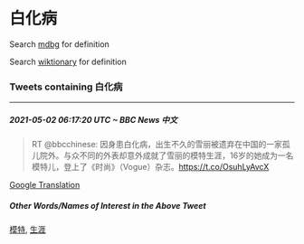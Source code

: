 # 白化病

Search [mdbg](https://www.mdbg.net/chinese/dictionary?page=worddict&wdrst=0&wdqb=白化病) for definition

Search [wiktionary](https://en.wiktionary.org/wiki/白化病) for definition

### Tweets containing 白化病

___
##### 2021-05-02 06:17:20 UTC ~ BBC News 中文
> RT @bbcchinese: 因身患白化病，出生不久的雪丽被遗弃在中国的一家孤儿院外。与众不同的外表却意外成就了雪丽的模特生涯，16岁的她成为一名模特儿，登上了《时尚》（Vogue）杂志。https://t.co/OsuhLyAvcX

[Google Translation](https://translate.google.com/?hi=en&tab=TT&sl=zh-CN&tl=en&op=translate&text=RT+%40bbcchinese%3A+%E5%9B%A0%E8%BA%AB%E6%82%A3%E7%99%BD%E5%8C%96%E7%97%85%EF%BC%8C%E5%87%BA%E7%94%9F%E4%B8%8D%E4%B9%85%E7%9A%84%E9%9B%AA%E4%B8%BD%E8%A2%AB%E9%81%97%E5%BC%83%E5%9C%A8%E4%B8%AD%E5%9B%BD%E7%9A%84%E4%B8%80%E5%AE%B6%E5%AD%A4%E5%84%BF%E9%99%A2%E5%A4%96%E3%80%82%E4%B8%8E%E4%BC%97%E4%B8%8D%E5%90%8C%E7%9A%84%E5%A4%96%E8%A1%A8%E5%8D%B4%E6%84%8F%E5%A4%96%E6%88%90%E5%B0%B1%E4%BA%86%E9%9B%AA%E4%B8%BD%E7%9A%84%E6%A8%A1%E7%89%B9%E7%94%9F%E6%B6%AF%EF%BC%8C16%E5%B2%81%E7%9A%84%E5%A5%B9%E6%88%90%E4%B8%BA%E4%B8%80%E5%90%8D%E6%A8%A1%E7%89%B9%E5%84%BF%EF%BC%8C%E7%99%BB%E4%B8%8A%E4%BA%86%E3%80%8A%E6%97%B6%E5%B0%9A%E3%80%8B%EF%BC%88Vogue%EF%BC%89%E6%9D%82%E5%BF%97%E3%80%82https%3A%2F%2Ft.co%2FOsuhLyAvcX)
##### Other Words/Names of Interest in the Above Tweet
[模特](模特.md), [生涯](生涯.md)
